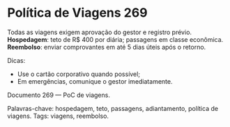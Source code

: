 # Política de Viagens 269

Todas as viagens exigem aprovação do gestor e registro prévio. 
**Hospedagem**: teto de R$ 400 por diária; passagens em classe econômica.
**Reembolso**: enviar comprovantes em até 5 dias úteis após o retorno.

Dicas:
- Use o cartão corporativo quando possível;
- Em emergências, comunique o gestor imediatamente.

Documento 269 — PoC de viagens.

Palavras-chave: hospedagem, teto, passagens, adiantamento, política de viagens.
Tags: viagens, reembolso.

